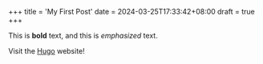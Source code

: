 +++
title = 'My First Post'
date = 2024-03-25T17:33:42+08:00
draft = true
+++

This is **bold** text, and this is *emphasized* text.

Visit the [Hugo](https://gohugo.io) website!
